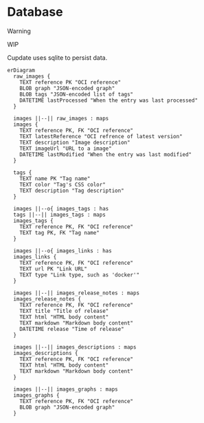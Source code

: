 # Database

> [!WARNING]
> WIP

Cupdate uses sqlite to persist data.

<!--
| Meaning      | Left  | Right |
| ------------ | ----- | ----- |
| Zero or one  |   |o  |   o|  |
| Exactly      |   ||  |   ||  |
| Zero or more |   }o  |   o{  |
| One or more  |   }|  |   |{  |
 -->

```mermaid
erDiagram
  raw_images {
    TEXT reference PK "OCI reference"
    BLOB graph "JSON-encoded graph"
    BLOB tags "JSON-encoded list of tags"
    DATETIME lastProcessed "When the entry was last processed"
  }

  images ||--|| raw_images : maps
  images {
    TEXT reference PK, FK "OCI reference"
    TEXT latestReference "OCI refrence of latest version"
    TEXT description "Image description"
    TEXT imageUrl "URL to a image"
    DATETIME lastModified "When the entry was last modified"
  }

  tags {
    TEXT name PK "Tag name"
    TEXT color "Tag's CSS color"
    TEXT description "Tag description"
  }

  images ||--o{ images_tags : has
  tags ||--|| images_tags : maps
  images_tags {
    TEXT reference PK, FK "OCI reference"
    TEXT tag PK, FK "Tag name"
  }

  images ||--o{ images_links : has
  images_links {
    TEXT reference PK, FK "OCI reference"
    TEXT url PK "Link URL"
    TEXT type "Link type, such as 'docker'"
  }

  images ||--|| images_release_notes : maps
  images_release_notes {
    TEXT reference PK, FK "OCI reference"
    TEXT title "Title of release"
    TEXT html "HTML body content"
    TEXT markdown "Markdown body content"
    DATETIME release "Time of release"
  }

  images ||--|| images_descriptions : maps
  images_descriptions {
    TEXT reference PK, FK "OCI reference"
    TEXT html "HTML body content"
    TEXT markdown "Markdown body content"
  }

  images ||--|| images_graphs : maps
  images_graphs {
    TEXT reference PK, FK "OCI reference"
    BLOB graph "JSON-encoded graph"
  }
```
